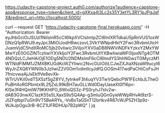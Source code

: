 https://udacity-capstone-project.auth0.com/authorize?audience=capstone-app&response_type=token&client_id=gXKxa4l3Lc2s35Y3etYL3RY1pJPgJqfX&redirect_uri=http://localhost:5000/

curl --request GET 'https://udacity-capstone-final.herokuapp.com/' -H "Authorization: Bearer eyJhbGciOiJSUzI1NiIsInR5cCI6IkpXVCIsImtpZCI6InlXRTdkaU5pRnVUS1oxWDNzQ1pRWiJ9.eyJpc3MiOiJodHRwczovL3VkYWNpdHktY2Fwc3RvbmUtcHJvamVjdC5hdXRoMC5jb20vIiwic3ViIjoiYXV0aDB8NWViNDFkYzkxY2MxYWMwYzE0OGZlNTczIiwiYXVkIjoiY2Fwc3RvbmUtYXBwIiwiaWF0IjoxNTg4OTM4NDQzLCJleHAiOjE1ODg5NDU2NDMsImF6cCI6ImdYS3hhNGwzTGMyczM1WTNldFlMM1JZMXBKUGdKcWZYIiwic2NvcGUiOiIiLCJwZXJtaXNzaW9ucyI6WyJnZXQ6YWN0b3JzIiwiZ2V0Om1vdmllcyJdfQ.GOSm417wdPaCHiCoFsJH7fnicvwaAjJxEkfIVe8evXk-WTrUVKiI0vdT5X5zfSgZ8YV_fytnkeF3t4uqYV3TwVQebcPW1FEchbJLTheOPuBH4oRGPbmtx9L2fjZsL99kBH7auGLLWd0DayUaseXt0f16pv-KlSe3f4HQmIW79KKhtPO_6WioQS3z-PS0ryhJ7sIv2w-dAB3G3nwXC1azK55s5LXaxS9s5Q4Ap-g3mIuQGnGyieWWpRHvAt9zrS-JtZFqtbpl7uGh9VT5BeARYs_-VoBxTaGSnT12brtkv4R87cWJP5ZH3p9z-WJkJpOgu3rB-8CZ1UFRDHUp7B2pWQ" | jq
